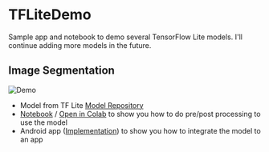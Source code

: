 # TFLiteDemo
Sample app and notebook to demo several TensorFlow Lite models. I'll continue adding more models in the future.

## Image Segmentation
![Demo](https://www.tensorflow.org/lite/models/segmentation/images/segmentation.gif "Image Segmentation")
* Model from TF Lite [Model Repository](https://www.tensorflow.org/lite/models/segmentation/overview)
* [Notebook](notebook/Image_Segmentation.ipynb) / [Open in Colab](https://colab.research.google.com/github/khanhlvg/TFLiteDemo/blob/master/notebook/Image_Segmentation.ipynb) to show you how to do pre/post processing to use the model 
* Android app ([Implementation](android/app/src/main/java/com/google/examples/cameraml/SegmentationProcessor.kt)) to show you how to integrate the model to an app
